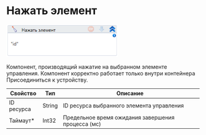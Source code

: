 # Нажать элемент

![](<../../../.gitbook/assets/image (339).png>)

Компонент, производящий нажатие на выбранном элементе управления. Компонент корректно работает только внутри контейнера Присоединиться к устройству.

| Свойство   | Тип    | Описание                                           |
| ---------- | ------ | -------------------------------------------------- |
| ID ресурса | String | ID ресурса выбранного элемента управления          |
| Таймаут\*  | Int32  | Предельное время ожидания завершения процесса (мс) |

